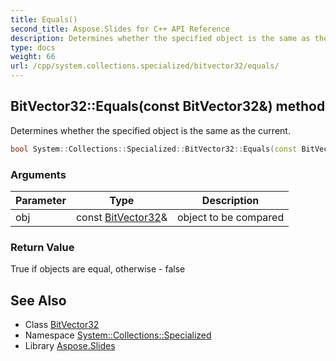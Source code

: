 ```yaml
---
title: Equals()
second_title: Aspose.Slides for C++ API Reference
description: Determines whether the specified object is the same as the current.
type: docs
weight: 66
url: /cpp/system.collections.specialized/bitvector32/equals/
---
```

## BitVector32::Equals(const BitVector32\&) method


Determines whether the specified object is the same as the current.

```cpp
bool System::Collections::Specialized::BitVector32::Equals(const BitVector32 &obj)
```


### Arguments

| Parameter | Type | Description |
| --- | --- | --- |
| obj | const [BitVector32](../)\& | object to be compared |

### Return Value

True if objects are equal, otherwise - false

## See Also

* Class [BitVector32](./)
* Namespace [System::Collections::Specialized](../)
* Library [Aspose.Slides](../../)